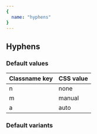 ```yaml
---
{
  name: "hyphens"
}
---
```


## Hyphens

### Default values
<!-- defaults.values.start -->
|Classname key|CSS value|
|-------------|---------|
|n            |none     |
|m            |manual   |
|a            |auto     |

<!-- defaults.values.end -->


### Default variants
<!-- defaults.variants.start -->

<!-- defaults.variants.end -->
